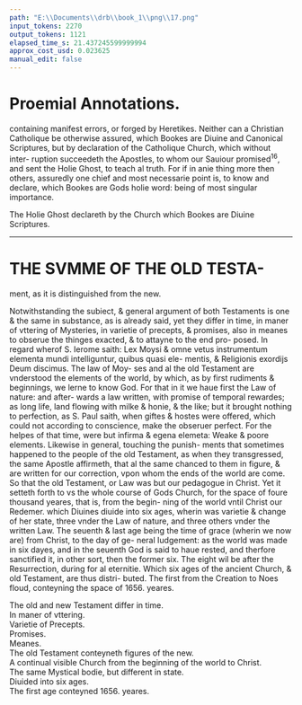 ```yaml
---
path: "E:\\Documents\\drb\\book_1\\png\\17.png"
input_tokens: 2270
output_tokens: 1121
elapsed_time_s: 21.437245599999994
approx_cost_usd: 0.023625
manual_edit: false
---
```

# Proemial Annotations.

containing manifest errors, or forged by Heretikes. Neither can a Christian
Catholique be otherwise assured, which Bookes are Diuine and Canonical
Scriptures, but by declaration of the Catholique Church, which without inter-
ruption succeedeth the Apostles, to whom our Sauiour promised<sup>16</sup>, and sent
the Holie Ghost, to teach al truth. For if in anie thing more then others,
assuredly one chief and most necessarie point is, to know and declare, which
Bookes are Gods holie word: being of most singular importance.

<aside>The Holie Ghost declareth by the Church which Bookes are Diuine Scriptures.</aside>

<hr>

# THE SVMME OF THE OLD TESTA-
ment, as it is distinguished from the new.

Notwithstanding the subiect, & general argument of both Testaments
is one & the same in substance, as is already said, yet they differ in
time, in maner of vttering of Mysteries, in varietie of precepts, & promises,
also in meanes to obserue the thinges exacted, & to attayne to the end pro-
posed. In regard wherof S. Ierome saith: Lex Moysi & omne vetus
instrumentum elementa mundi intelliguntur, quibus quasi ele-
mentis, & Religionis exordijs Deum discimus. The law of Moy-
ses and al the old Testament are vnderstood the elements of the
world, by which, as by first rudiments & beginnings, we lerne
to know God. For that in it we haue first the Law of nature: and after-
wards a law written, with promise of temporal rewardes; as long life,
land flowing with milke & honie, & the like; but it brought nothing
to perfection, as S. Paul saith, when giftes & hostes were offered,
which could not according to conscience, make the obseruer
perfect. For the helpes of that time, were but infirma & egena elemeta:
Weake & poore elements. Likewise in general, touching the punish-
ments that sometimes happened to the people of the old Testament, as when they
transgressed, the same Apostle affirmeth, that al the same chanced to
them in figure, & are written for our correction, vpon whom
the ends of the world are come. So that the old Testament, or Law was
but our pedagogue in Christ. Yet it setteth forth to vs the whole course
of Gods Church, for the space of foure thousand yeares, that is, from the begin-
ning of the world vntil Christ our Redemer. which Diuines diuide into six
ages, wherin was varietie & change of her state, three vnder the Law of
nature, and three others vnder the written Law. The seuenth & last age
being the time of grace (wherin we now are) from Christ, to the day of ge-
neral Iudgement: as the world was made in six dayes, and in the seuenth
God is said to haue rested, and therfore sanctified it, in other sort, then the
former six. The eight wil be after the Resurrection, during for al eternitie.
Which six ages of the ancient Church, & old Testament, are thus distri-
buted. The first from the Creation to Noes floud, conteyning the space of 1656.
yeares.

<aside>The old and new Testament differ in time.</aside>

<aside>In maner of vttering.</aside>

<aside>Varietie of Precepts.</aside>

<aside>Promises.</aside>

<aside>Meanes.</aside>

<aside>The old Testament conteyneth figures of the new.</aside>

<aside>A continual visible Church from the beginning of the world to Christ.</aside>

<aside>The same Mystical bodie, but different in state.</aside>

<aside>Diuided into six ages.</aside>

<aside>The first age conteyned 1656. yeares.</aside>

[^1]: Mat. 28.
[^2]: Io. 20. 14.
[^3]: Act. 2. 20
[^4]: 1. Tim. 3.
[^5]: Tene. 3. quest. 10
[^6]: Algases
[^7]: Heb. 7. 9. 10.
[^8]: Gal. 4.
[^9]: 1. Cor. 10
[^10]: Gal. 3:
[^11]: Gen. 1.